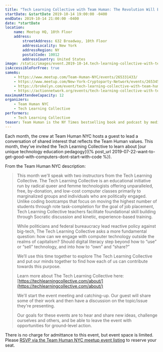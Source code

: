 ```yaml
---
title: "Tech Learning Collective with Team Human: The Revolution Will Be Self-Hosted"
startDate: &startDate 2019-10-14 19:00:00 -0400
endDate: 2019-10-14 21:00:00 -0400
date: *startDate
location:
    name: Meetup HQ, 10th Floor
    address:
        streetAddress: 632 Broadway, 10th Floor
        addressLocality: New York
        addressRegion: NY
        postalCode: 10012
        addressCountry: United States
image: /static/images/event.2019-10-14.tech-learning-collective-with-team-human-the-revolution-will-be-self-hosted.jpeg
isAccessibleForFree: true
sameAs:
    - https://www.meetup.com/Team-Human-NYC/events/265331433/
    - https://www.meetup.com/New-York-Cryptoparty-Network/events/265345134/
    - https://brokelyn.com/event/tech-learning-collective-with-team-human-the-revolution-will-be-self-hosted/
    - https://actionnetwork.org/events/tech-learning-collective-with-team-human-the-revolution-will-be-self-hosted
maximumAttendeeCapacity: 12
organizers:
    - Team Human NYC
    - Tech Learning Collective
performers:
    - Tech Learning Collective
teaser: Team Human is the NY Times bestselling book and podcast by media theorist Douglas Rushkoff that sparked a nation-wide conversation about how to reflect and embody humane values in our technologically mediated modern society. Tech Learning Collective is excited to represent Team Human against Team Big-Tech in this free, two-hour special event hosted at the Meetup HQ building in downtown Manhattan.
---
```


Each month, the crew at Team Human NYC hosts a guest to lead a conversation of shared interest that reflects the Team Human values. This month, they&rsquo;ve invited the Tech Learning Collective to learn about [our unique technology education pedagogy]({% post_url 2019-07-22-want-to-get-good-with-computers-dont-start-with-code %}).

From the Team Human NYC description:

> This month we'll speak with two instructors from the Tech Learning Collective. The Tech Learning Collective is an educational initiative run by radical queer and femme technologists offering unparalleled, free, by-donation, and low-cost computer classes primarily to marginalized groups and individuals who are politically engaged. Unlike coding bootcamps that focus on moving the highest number of students through rote task-completion for the goal of job placement, Tech Learning Collective teachers facilitate foundational skill building through Socratic discussion and kinetic, experience-based training.
>
> While politicians and federal bureaucracy lead reactive policy against big-tech, The Tech Learning Collective asks a more fundamental question: how can we engage with computer technology outside the realms of capitalism? Should digital literacy step beyond how to &ldquo;use&rdquo; or &ldquo;sell&rdquo; technology, and into how to &ldquo;own&rdquo; and &ldquo;share?&rdquo;
>
> We&rsquo;ll use this time together to explore The Tech Learning Collective and put our minds together to find how each of us can contribute towards this purpose.
>
> Learn more about The Tech Learning Collective here: [https://techlearningcollective.com/about/](https://techlearningcollective.com/about/)
>
> We'll start the event meeting and catching-up. Our guest will share some of their work and then have a discussion on the topic/issue they're presenting.
>
> Our goals for these events are to hear and share new ideas, challenge ourselves and others, and be able to leave the event with opportunities for ground-level action.

There is no charge for admittance to this event, but event space is limited. Please [RSVP via the Team Human NYC meetup event listing](https://www.meetup.com/Team-Human-NYC/events/265331433/) to reserve your seat.
